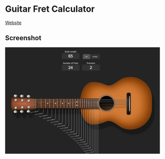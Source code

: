 # Guitar Fret Calculator

[Website](https://yinkar.github.io/guitar-fret-calculator)

## Screenshot
![Screenshot](screenshot.jpg)